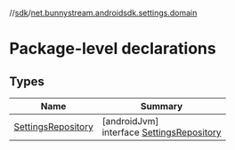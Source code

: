 //[sdk](../../index.md)/[net.bunnystream.androidsdk.settings.domain](index.md)

# Package-level declarations

## Types

| Name | Summary |
|---|---|
| [SettingsRepository](-settings-repository/index.md) | [androidJvm]<br>interface [SettingsRepository](-settings-repository/index.md) |
